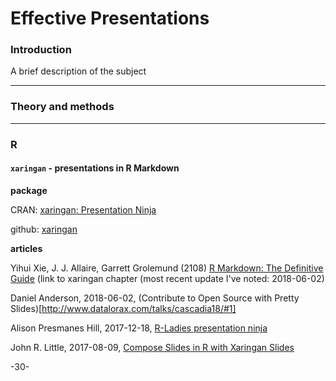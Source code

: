 # Effective Presentations

### Introduction

A brief description of the subject

---
### Theory and methods


---
### R


#### `xaringan` - presentations in R Markdown

**package**

CRAN: [xaringan: Presentation Ninja](https://cran.r-project.org/web/packages/xaringan/index.html)

github: [xaringan](https://github.com/yihui/xaringan)

**articles**

Yihui Xie, J. J. Allaire, Garrett Grolemund (2108) [R Markdown: The Definitive Guide](https://bookdown.org/yihui/rmarkdown/xaringan.html) (link to xaringan chapter (most recent update I've noted: 2018-06-02)

Daniel Anderson, 2018-06-02, (Contribute to Open Source with Pretty Slides)[http://www.datalorax.com/talks/cascadia18/#1]

Alison Presmanes Hill, 2017-12-18, [R-Ladies presentation ninja](https://alison.rbind.io/post/r-ladies-slides/)

John R. Little, 2017-08-09, [Compose Slides in R with Xaringan Slides](https://www.johnlittle.info/post/compose-slides-in-r-with-xaringan-slides/)

-30-
